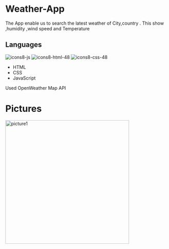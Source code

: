 # Weather-App
The App enable us to search the latest weather of City,country . This show ,humidity ,wind speed and Temperature 

## Languages 
![icons8-js](https://github.com/Salarkhan-9/Weather-App/assets/98265148/3f9a4313-d0ea-4123-b4fa-1148838a2998)
![icons8-html-48](https://github.com/Salarkhan-9/Weather-App/assets/98265148/19357250-b4ac-40ca-83f1-1310aa12bd6c)
![icons8-css-48](https://github.com/Salarkhan-9/Weather-App/assets/98265148/bfe5572a-1d53-4d7c-a8e7-b5d1082e4d75)

- HTML
- CSS 
- JavaScript

Used OpenWeather Map API 

# Pictures
<img width="385" alt="picture1" src="https://github.com/Salarkhan-9/Weather-App/assets/98265148/2dd68dfc-28bb-4388-9b0f-3c0b23c4258f">
